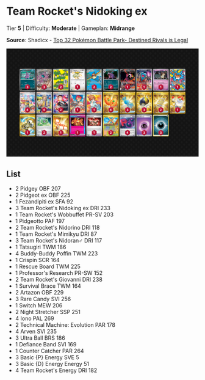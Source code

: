 # Team Rocket's Nidoking ex

Tier **5** | Difficulty: **Moderate** | Gameplan: **Midrange**

**Source**: Shadicx - [Top 32 Pokémon Battle Park- Destined Rivals is Legal](https://play.limitlesstcg.com/tournament/6833b74127d8bc24cf246e74/player/shadicx/decklist)

![decklist](../../!Images/Standard/17SVI-DRI/Team%20Rocket%27s%20Nidoking%20ex.png)

## List
* 2 Pidgey OBF 207
* 2 Pidgeot ex OBF 225
* 1 Fezandipiti ex SFA 92
* 3 Team Rocket's Nidoking ex DRI 233
* 1 Team Rocket's Wobbuffet PR-SV 203
* 1 Pidgeotto PAF 197
* 2 Team Rocket's Nidorino DRI 118
* 1 Team Rocket's Mimikyu DRI 87
* 3 Team Rocket's Nidoran♂ DRI 117
* 1 Tatsugiri TWM 186
* 4 Buddy-Buddy Poffin TWM 223
* 1 Crispin SCR 164
* 1 Rescue Board TWM 225
* 1 Professor's Research PR-SW 152
* 2 Team Rocket's Giovanni DRI 238
* 1 Survival Brace TWM 164
* 2 Artazon OBF 229
* 3 Rare Candy SVI 256
* 1 Switch MEW 206
* 2 Night Stretcher SSP 251
* 4 Iono PAL 269
* 2 Technical Machine: Evolution PAR 178
* 4 Arven SVI 235
* 3 Ultra Ball BRS 186
* 1 Defiance Band SVI 169
* 1 Counter Catcher PAR 264
* 3 Basic {P} Energy SVE 5
* 3 Basic {D} Energy Energy 51
* 4 Team Rocket's Energy DRI 182
